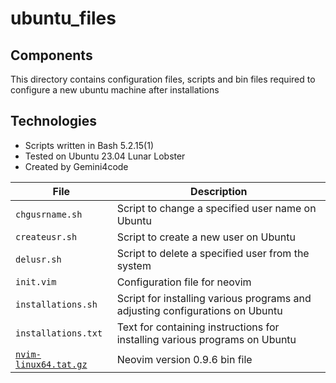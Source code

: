 # ubuntu_files

## Components
This directory contains configuration files, scripts and bin files required to configure a new ubuntu machine after installations

## Technologies
* Scripts written in Bash 5.2.15(1)
* Tested on Ubuntu 23.04 Lunar Lobster
* Created by Gemini4code

| File  |  Description |
| ----  |  ----------- |
| `chgusrname.sh` | Script to change a specified user name on Ubuntu
| `createusr.sh` | Script to create a new user on Ubuntu
| `delusr.sh`  | Script to delete a specified user from the system
| `init.vim` | Configuration file for neovim
| `installations.sh` | Script for installing various programs and adjusting configurations on Ubuntu
| `installations.txt` | Text for containing instructions for installing various programs on Ubuntu
| [`nvim-linux64.tat.gz`](https://github.com/neovim/neovim/releases) | Neovim version 0.9.6 bin file
